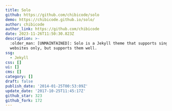 ```yaml
---
title: Solo
github: https://github.com/chibicode/solo
demo: https://chibicode.github.io/solo/
author: chibicode
author_link: https://github.com/chibicode
date: 2023-11-26T11:50:30.823Z
description: >-
  :older_man: [UNMAINTAINED]: Solo is a Jekyll theme that supports single-page
  websites only, but supports them well.
ssg:
  - Jekyll
css: []
ui: []
cms: []
category: []
draft: false
publish_date: '2014-01-25T00:53:09Z'
update_date: '2017-10-25T11:45:17Z'
github_star: 323
github_fork: 172
---
```

